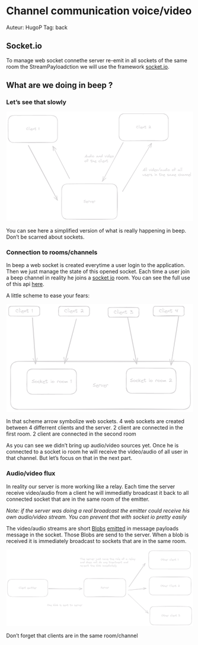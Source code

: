 # Channel communication voice/video

Auteur: HugoP
Tag: back

## Socket.io

To manage web socket connethe server re-emit in all sockets of the same room the StreamPayloadction we will use the framework [socket.io](https://socket.io/fr/docs/v3/).

## What are we doing in beep ?

### Let’s see that slowly

![schema-cada-2024-02-05-2005(9).png](./image/featureVoice/schema-cada-2024-02-05-2005(9).png)

You can see here a simplified version of what is really happening in beep. Don’t be scarred about sockets.

### Connection to rooms/channels

In beep a web socket is created everytime a user login to the application. Then we just manage the state of this opened socket. Each time a user join a beep channel in reality he joins a [socket io](http://socket.io) room. You can see the full use of this api [here](https://socket.io/fr/docs/v3/rooms/).

A little scheme to ease your fears:

![join_room_schema.png](./image/featureVoice/join_room_schema.png)

In that scheme arrow symbolize web sockets. 4 web sockets are created between 4 differrent clients and the server. 2 client are connected in the first room. 2 client are connected in the second room

As you can see we didn’t bring up audio/video sources yet. Once he is connected to a socket io room he will receive the video/audio of all user in that channel. But let’s focus on that in the next part.

### Audio/video flux

In reality our server is more working like a relay. Each time the server receive video/audio from a client he will immediatly broadcast it back to all connected socket that are in the same room of the emitter.

*Note: if the server was doing a real broadcast the emitter could receive his own audio/video stream.* *You can prevent that with socket io pretty easily*

The video/audio streams are short [Blobs](https://developer.mozilla.org/en-US/docs/Web/API/Blob)  [emitted](https://socket.io/fr/docs/v3/emitting-events/) in message payloads message in the socket. Those Blobs are send to the server. When a blob is received it is immediately broadcast to sockets that are in the same room.

![blob_trip.png](./image/featureVoice/blob_trip.png)

Don’t forget that clients are in the same room/channel
